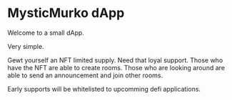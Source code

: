 # MysticMurko dApp

Welcome to a small dApp.

Very simple.

Gewt yourself an NFT limited supply. Need that loyal support. 
Those who have the NFT are able to create rooms.
Those who are looking around are able to send an announcement and join other rooms.

Early supports will be whitelisted to upcomming defi applications.